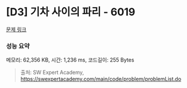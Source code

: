 # [D3] 기차 사이의 파리 - 6019 

[문제 링크](https://swexpertacademy.com/main/code/problem/problemDetail.do?contestProbId=AWajaTmaZw4DFAWM) 

### 성능 요약

메모리: 62,356 KB, 시간: 1,236 ms, 코드길이: 255 Bytes



> 출처: SW Expert Academy, https://swexpertacademy.com/main/code/problem/problemList.do